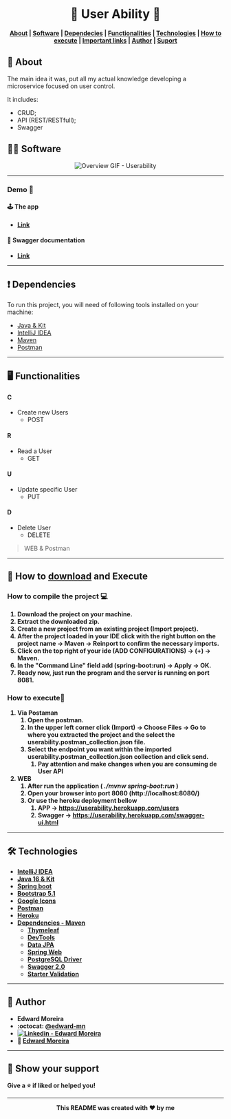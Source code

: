 <p align="center">
  <h1 align="center"> 👥 User Ability 👥</h1>
</p>

<strong>
  <p align="center">
    <a href="#-about">About</a> |
    <a href="#-software">Software</a> |
    <a href="#-dependencies">Dependecies</a> |
    <a href="#-functionalities">Functionalities</a> |
    <a href="#-technologies">Technologies</a> |
    <a href="#-how-to-download-and-execute">How to execute</a> | 
    <a href="#-demo">Important links</a> | 
    <a href="#-author">Author</a> | 
    <a href="#-show-your-support">Suport</a>
  </p>
</strong>

## 🧐 About
The main idea it was, put all my actual knowledge developing a microservice focused on user control.

It includes:
- CRUD;
- API (REST/RESTfull);
- Swagger

## 👨‍💻 Software

<p align="center">
  <img src="./path" alt="Overview GIF - Userability"/>
</p>

---

### Demo 👀
 #### 🕹  The app 
- [**Link**](https://userability.herokuapp.com/users)
 #### 📄 Swagger documentation
- [**Link**](https://userability.herokuapp.com/swagger-ui.html)

---

## ❗ Dependencies
To run this project, you will need of following tools installed on your machine:
- [Java & Kit](https://www.oracle.com/java/technologies/javase/jdk16-archive-downloads.html)
- [IntelliJ IDEA](https://www.jetbrains.com/idea/)
- [Maven](https://maven.apache.org/)
- [Postman](https://www.postman.com/)

---

## 🖥 Functionalities

#### C
- Create new Users
  - POST
#### R
- Read a User
  - GET
#### U
- Update specific User
  - PUT
#### D
- Delete User
  - DELETE

> WEB & Postman
---
## 👷 How to [download](https://github.com/edward-mn/userability/archive/master.zip) and <b>Execute<b>

### How to compile the project 💻
1. Download the project on your machine.
2. Extract the downloaded zip.
3. Create a new project from an existing project (Import project).
4. After the project loaded in your IDE click with the right button on the project name -> Maven -> Reinport to confirm the necessary imports.
5. Click on the top right of your ide (ADD CONFIGURATIONS) -> (+) -> Maven.
6. In the "Command Line" field add (spring-boot:run) -> Apply -> OK.
7. Ready now, just run the program and the server is running on port 8081.

### How to execute🏃
1. Via Postaman
    1. Open the postman.
    2. In the upper left corner click (Import) -> Choose Files -> Go to where you extracted the project and the select the userability.postman_collection.json file.
    3. Select the endpoint you want within the imported userability.postman_collection.json collection and click send.
        1. Pay attention and make changes when you are consuming de User API
2. WEB
    1. After run the application (<i> ./mvnw spring-boot:run</i> )
    2. Open your browser into port 8080 (http://localhost:8080/)
    3. Or use the heroku deployment bellow
        1. APP -> https://userability.herokuapp.com/users
        2. Swagger -> https://userability.herokuapp.com/swagger-ui.html

---

## 🛠 Technologies
- [IntelliJ IDEA](https://www.jetbrains.com/idea/)
- [Java 16 & Kit](https://www.oracle.com/java/technologies/javase/jdk16-archive-downloads.html)
- [Spring boot](https://spring.io/projects/spring-boot)
- [Bootstrap 5.1](https://getbootstrap.com/docs/5.1/getting-started/introduction/)
- [Google Icons](https://fonts.google.com/icons?selected=Material+Icons&icon.query=new)
- [Postman](https://www.postman.com/)
- [Heroku](https://www.heroku.com)
- [Dependencies - Maven](https://mvnrepository.com/artifact/org.springframework.boot/spring-boot-starter)
  - [Thymeleaf](https://www.baeldung.com/spring-boot-crud-thymeleaf)
  - [DevTools](https://www.baeldung.com/spring-boot-devtools)
  - [Data JPA](https://spring.io/projects/spring-data-jpa)
  - [Spring Web](https://docs.spring.io/spring-boot/docs/current/reference/htmlsingle/)
  - [PostgreSQL Driver](https://docs.spring.io/spring-cloud-dataflow/docs/1.1.2.RELEASE/reference/html/configuration-rdbms.html)
  - [Swagger 2.0](https://www.baeldung.com/swagger-2-documentation-for-spring-rest-api)
  - [Starter Validation](https://www.baeldung.com/spring-boot-bean-validation)

---

## 🦹‍ Author

* **Edward Moreira**
* :octocat: [@edward-mn](https://github.com/edward-mn)
* <a href="https://www.linkedin.com/in/edward-moreira-5b3056115/">
    <img alt="Linkedin - Edward Moreira" src="https://img.shields.io/badge/-Edward--Moreira-blue?style=flat-square&logo=Linkedin&logoColor=white&link=https://www.linkedin.com/in/edward-moreira-5b3056115/">
  </a> 
* :rocket: [Edward Moreira](https://app.rocketseat.com.br/me/edward-moreira-do-nascimento-02578)

---

## 🤝 Show your support

Give a ⭐️ if liked or helped you!

***

<strong>
  <p align="center"> This README was created with ❤️ by me </p>
</strong>
